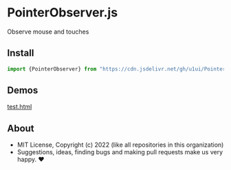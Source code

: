 # PointerObserver.js
Observe mouse and touches

## Install

```js
import {PointerObserver} from "https://cdn.jsdelivr.net/gh/u1ui/PointerObserver.js@1.0.0/PointerObserver.min.js"
```

## Demos

[test.html](https://raw.githack.com/u1ui/PointerObserver.js/main/tests/test.html)  

## About

- MIT License, Copyright (c) 2022 <u1> (like all repositories in this organization) <br>
- Suggestions, ideas, finding bugs and making pull requests make us very happy. ♥

